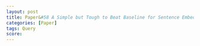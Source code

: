 ```yaml
---
layout: post
title: Paper&#58 A Simple but Tough to Beat Baseline for Sentence Embedding
categories: [Paper]
tags: Query
score: 
---
```





